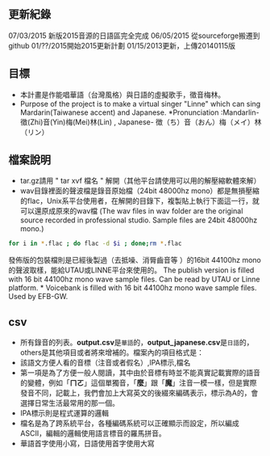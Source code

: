 ## 更新紀錄
  07/03/2015 新版2015音源的日語區完全完成
  06/05/2015 從sourceforge搬遷到github
  01/??/2015開始2015更新計劃
  01/15/2013更新，上傳20140115版

## 目標
  * 本計畫是作能唱華語（台灣風格）與日語的虛擬歌手，徵音梅林。
  * Purpose of the project is to make a virtual singer "Linne" which can sing Mardarin(Taiwanese accent) and Japanese.
  *Pronunciation :Mandarlin- 徵(Zhi)音(Yin)梅(Mei)林(Lin) , Japanese- 徴（ち）音（おん）梅（メイ）林（リン）
## 檔案說明
  * tar.gz請用  " tar xvf 檔名 " 解開（其他平台請使用可以用的解壓縮軟體來解）
  * wav目錄裡面的聲波檔是錄音原始檔（24bit 48000hz mono）都是無損壓縮的flac，Unix系平台使用者，在解開的目錄下，複製貼上執行下面這一行，就可以還原成原來的wav檔
(The wav files in wav folder are the original source recorded in professional studio. Sample files are 24bit 48000hz mono.)

```sh
for i in *.flac ; do flac -d $i ; done;rm *.flac
```
發佈版的包裝檔則是已經後製過（去抵噪、消脣齒音等 ）的16bit 44100hz mono的聲波取樣，能給UTAU或LINNE平台來使用的。
The publish version is filled with  16 bit 44100hz mono wave sample files. Can be read by  UTAU or Linne platform.  * Voicebank is filled with  16 bit 44100hz mono wave sample files. Used by EFB-GW.


## csv
 * 所有錄音的列表。**output.csv**是```華語```的，**output_japanese.csv**是```日語```的，others是其他項目或者將來增補的。檔案內的項目格式是：
 * 該語文方便人看的音標（注音或者假名）,IPA標示,檔名
 * 第一項是為了方便一般人閱讀，其中由於音標有時並不能真實記載實際的語音的變體，例如「**ㄇㄛ**」這個單獨音，「**麼**」跟「**魔**」注音一模一樣，但是實際發音不同，記載上，我們會加上大寫英文的後綴來編碼表示，標示為A的，會選擇日常生活最常用的那一個。
 * IPA標示則是程式運算的邏輯
 * 檔名是為了跨系統平台，各種編碼系統可以正確顯示而設定，所以編成ASCII，編輯的邏輯使用語言標音的羅馬拼音。
 * 華語首字使用小寫，日語使用首字使用大寫

